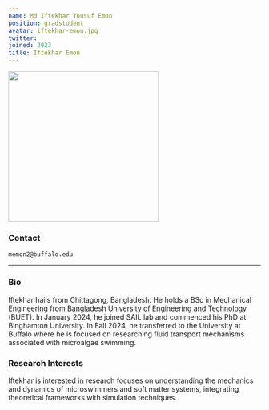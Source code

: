 ```yaml
---
name: Md Iftekhar Yousuf Emon
position: gradstudent
avatar: iftekhar-emon.jpg
twitter:
joined: 2023
title: Iftekhar Emon
---
```


<img width="300" src="{{site.baseurl}}/images/people/{{page.avatar}}" data-action="zoom">

### Contact

<i class="fa fa-envelope-o"></i>  `memon2@buffalo.edu`<br>

<hr>

### Bio

Iftekhar hails from Chittagong, Bangladesh. He holds a BSc in Mechanical Engineering from Bangladesh University of Engineering and Technology (BUET). In January 2024, he joined SAIL lab and commenced his PhD at Binghamton University. In Fall 2024, he transferred to the University at Buffalo where he is focused on researching fluid transport mechanisms associated with microalgae swimming.

### Research Interests

Iftekhar is interested in research focuses on understanding the mechanics and dynamics of microswimmers and soft matter systems, integrating theoretical frameworks with simulation techniques.
